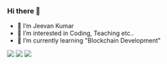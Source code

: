 ### Hi there 👋

- 🤵 I’m Jeevan Kumar
- 👀 I’m interested in Coding, Teaching etc..
- 🌱 I’m currently learning "Blockchain Development"



[![](https://img.shields.io/badge/LinkedIn-blue)](https://www.linkedin.com/in/g1mishra/)
[![](https://img.shields.io/badge/Instagram-orange)](https://www.instagram.com/g1_mishra/)
[![](https://img.shields.io/badge/Youtube-red)](https://www.youtube.com/checktolearn)

